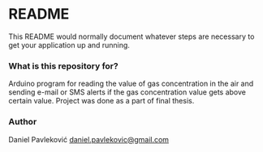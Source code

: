 # README #

This README would normally document whatever steps are necessary to get your application up and running.

### What is this repository for? ###

Arduino program for reading the value of gas concentration in the air and sending e-mail or SMS alerts if the gas concentration value gets above certain value. Project was done as a part of final thesis.

### Author ###

Daniel Pavleković
daniel.pavlekovic@gmail.com